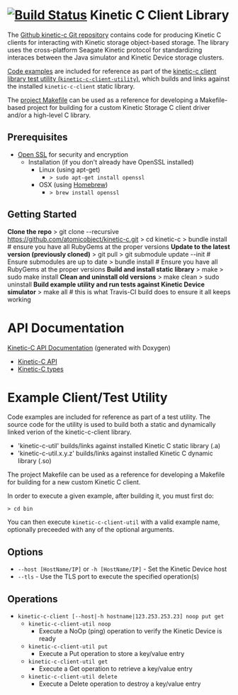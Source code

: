 [![Build Status](http://travis-ci.org/atomicobject/kinetic-c.png?branch=master)](http://travis-ci.org/atomicobject/kinetic-c)
Kinetic C Client Library
========================

The [Github kinetic-c Git repository](https://github.com/Seagate/kinetic-c) contains code for producing Kinetic C clients for interacting with Kinetic storage object-based storage. The library uses the cross-platform Seagate Kinetic protocol for standardizing interaces between the Java simulator and Kinetic Device storage clusters.

[Code examples](https://github.com/Seagate/kinetic-c/tree/master/src/utility/examples) are included for reference as part of the [kinetic-c client library test utility (`kinetic-c-client-utility`)](https://github.com/Seagate/kinetic-c/tree/master/src/utility), which builds and links against the installed `kinetic-c-client` static library.

The [project Makefile](https://github.com/Seagate/kinetic-c/blob/master/Makefile) can be used as a reference for developing a Makefile-based project for building for a custom Kinetic Storage C client driver and/or a high-level C library.

Prerequisites
-------------
* [Open SSL](https://www.openssl.org/) for security and encryption
    * Installation (if you don't already have OpenSSL installed)
        * Linux (using apt-get)
            * `> sudo apt-get install openssl`
        * OSX (using [Homebrew](http://brew.sh/))
            * `> brew install openssl`

Getting Started
---------------

**Clone the repo**
    > git clone --recursive https://github.com/atomicobject/kinetic-c.git
    > cd kinetic-c
    > bundle install # ensure you have all RubyGems at the proper versions
**Update to the latest version (previously cloned)**
    > git pull
    > git submodule update --init # Ensure submodules are up to date
    > bundle install # Ensure you have all RubyGems at the proper versions
**Build and install static library**
    > make
    > sudo make install
**Clean and uninstall old versions**
    > make clean
    > sudo uninstall
**Build example utility and run tests against Kinetic Device simulator**
    > make all # this is what Travis-CI build does to ensure it all keeps working

API Documentation
=================

[Kinetic-C API Documentation](http://seagate.github.io/kinetic-c) (generated with Doxygen)
* [Kinetic-C API](http://seagate.github.io/kinetic-c/kinetic__client_8h.html)
* [Kinetic-C types](http://seagate.github.io/kinetic-c/kinetic__types_8h.html)

Example Client/Test Utility
===========================

Code examples are included for reference as part of a test utility. The source code for the utility is used to build both a static and dynamically linked verion of the kinetic-c-client library.

* 'kinetic-c-util' builds/links against installed Kinetic C static library (.a)
* 'kinetic-c-util.x.y.z' builds/links against installed Kinetic C dynamic library (.so)

The project Makefile can be used as a reference for developing a Makefile for building for a new custom Kinetic C client.

In order to execute a given example, after building it, you must first do:

    > cd bin

You can then execute `kinetic-c-client-util` with a valid example name, optionally preceeded with any of the optional arguments.

Options
-------
* `--host [HostName/IP]` or `-h [HostName/IP]` - Set the Kinetic Device host
* `--tls` - Use the TLS port to execute the specified operation(s)

Operations
----------
* `kinetic-c-client [--host|-h hostname|123.253.253.23] noop put get`
    * `kinetic-c-client-util noop`
        * Execute a NoOp (ping) operation to verify the Kinetic Device is ready
    * `kinetic-c-client-util put`
        * Execute a Put operation to store a key/value entry
    * `kinetic-c-client-util get`
        * Execute a Get operation to retrieve a key/value entry
    * `kinetic-c-client-util delete`
        * Execute a Delete operation to destroy a key/value entry
